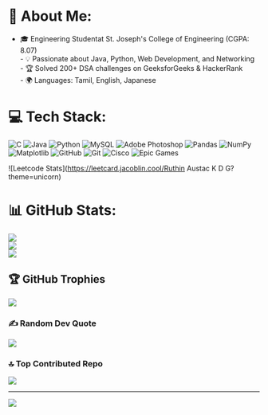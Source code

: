 # 💫 About Me:
- 🎓 Engineering Studentat St. Joseph's College of Engineering (CGPA: 8.07)  <br>- 💡 Passionate about Java, Python, Web Development, and Networking <br>- 🏆 Solved 200+ DSA challenges on GeeksforGeeks & HackerRank<br>- 🌍 Languages: Tamil, English, Japanese


# 💻 Tech Stack:
![C](https://img.shields.io/badge/c-%2300599C.svg?style=for-the-badge&logo=c&logoColor=white) ![Java](https://img.shields.io/badge/java-%23ED8B00.svg?style=for-the-badge&logo=openjdk&logoColor=white) ![Python](https://img.shields.io/badge/python-3670A0?style=for-the-badge&logo=python&logoColor=ffdd54) ![MySQL](https://img.shields.io/badge/mysql-4479A1.svg?style=for-the-badge&logo=mysql&logoColor=white) ![Adobe Photoshop](https://img.shields.io/badge/adobe%20photoshop-%2331A8FF.svg?style=for-the-badge&logo=adobe%20photoshop&logoColor=white) ![Pandas](https://img.shields.io/badge/pandas-%23150458.svg?style=for-the-badge&logo=pandas&logoColor=white) ![NumPy](https://img.shields.io/badge/numpy-%23013243.svg?style=for-the-badge&logo=numpy&logoColor=white) ![Matplotlib](https://img.shields.io/badge/Matplotlib-%23ffffff.svg?style=for-the-badge&logo=Matplotlib&logoColor=black) ![GitHub](https://img.shields.io/badge/github-%23121011.svg?style=for-the-badge&logo=github&logoColor=white) ![Git](https://img.shields.io/badge/git-%23F05033.svg?style=for-the-badge&logo=git&logoColor=white) ![Cisco](https://img.shields.io/badge/cisco-%23049fd9.svg?style=for-the-badge&logo=cisco&logoColor=black) ![Epic Games](https://img.shields.io/badge/epicgames-%23313131.svg?style=for-the-badge&logo=epicgames&logoColor=white)

![Leetcode Stats](https://leetcard.jacoblin.cool/Ruthin Austac K D G?theme=unicorn)

# 📊 GitHub Stats:
![](https://github-readme-stats.vercel.app/api?username=RuthinAustac&theme=tokyonight&hide_border=false&include_all_commits=false&count_private=false)<br/>
![](https://github-readme-streak-stats.herokuapp.com/?user=RuthinAustac&theme=tokyonight&hide_border=false)<br/>
![](https://github-readme-stats.vercel.app/api/top-langs/?username=RuthinAustac&theme=tokyonight&hide_border=false&include_all_commits=false&count_private=false&layout=compact)

## 🏆 GitHub Trophies
![](https://github-profile-trophy.vercel.app/?username=RuthinAustac&theme=tokyonight&no-frame=false&no-bg=false&margin-w=4)

### ✍️ Random Dev Quote
![](https://quotes-github-readme.vercel.app/api?type=horizontal&theme=radical)

### 🔝 Top Contributed Repo
![](https://github-contributor-stats.vercel.app/api?username=RuthinAustac&limit=5&theme=dark&combine_all_yearly_contributions=true)

---
[![](https://visitcount.itsvg.in/api?id=RuthinAustac&icon=9&color=3)](https://visitcount.itsvg.in)

<!-- Proudly created with GPRM ( https://gprm.itsvg.in ) -->

